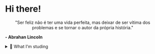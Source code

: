 # Hi there!

<p align="center">
  "Ser feliz não é ter uma vida perfeita, mas deixar de ser vítima dos problemas e se tornar o autor da própria história."
</p>
<p>
  <strong>- Abrahan Lincoln</strong>
</p>

<details>
  <summary>📖 What I'm studing</summary>
  &nbsp;&nbsp;&nbsp;&nbsp;Right now, I'm studing the python language and spring boot framework with java.
</details>

<!--
**Samuelsn28/Samuelsn28** is a ✨ _special_ ✨ repository because its `README.md` (this file) appears on your GitHub profile.

Here are some ideas to get you started:

- 🔭 I’m currently working on ...
- 🌱 I’m currently learning ...
- 👯 I’m looking to collaborate on ...
- 🤔 I’m looking for help with ...
- 💬 Ask me about ...
- 📫 How to reach me: ...
- 😄 Pronouns: ...
- ⚡ Fun fact: ...
-->
